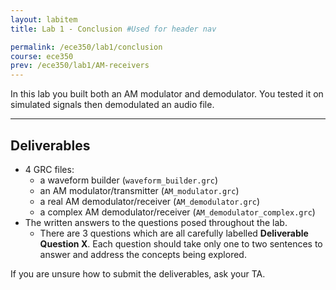 ```yaml
---
layout: labitem
title: Lab 1 - Conclusion #Used for header nav

permalink: /ece350/lab1/conclusion
course: ece350
prev: /ece350/lab1/AM-receivers
---
```


In this lab you built both an AM modulator and demodulator. You tested it on simulated signals then demodulated an audio file.

---

## Deliverables

- 4 GRC files:
  - a waveform builder (`waveform_builder.grc`)
  - an AM modulator/transmitter (`AM_modulator.grc`)
  - a real AM demodulator/receiver (`AM_demodulator.grc`)
  - a complex AM demodulator/receiver (`AM_demodulator_complex.grc`)
- The written answers to the questions posed throughout the lab.
  - There are 3 questions which are all carefully labelled **Deliverable Question X**. Each question should take only one to two sentences to answer and address the concepts being explored.

If you are unsure how to submit the deliverables, ask your TA.
